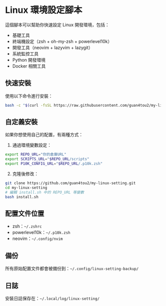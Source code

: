 # Linux 環境設定腳本

這個腳本可以幫助你快速設定 Linux 開發環境，包括：
- 基礎工具
- 終端機設定（zsh + oh-my-zsh + powerlevel10k）
- 開發工具（neovim + lazyvim + lazygit）
- 系統監控工具
- Python 開發環境
- Docker 相關工具

## 快速安裝

使用以下命令進行安裝：

```bash
bash -c "$(curl -fsSL https://raw.githubusercontent.com/guan4tou2/my-linux-setting/main/install.sh)"
```

## 自定義安裝

如果你想使用自己的配置，有兩種方式：

1. 通過環境變數設定：
```bash
export REPO_URL="你的倉庫URL"
export SCRIPTS_URL="$REPO_URL/scripts"
export P10K_CONFIG_URL="$REPO_URL/.p10k.zsh"
```

2. 克隆後修改：
```bash
git clone https://github.com/guan4tou2/my-linux-setting.git
cd my-linux-setting
# 編輯 install.sh 中的 REPO_URL 等變數
bash install.sh
```

## 配置文件位置

- zsh：`~/.zshrc`
- powerlevel10k：`~/.p10k.zsh`
- neovim：`~/.config/nvim`

## 備份

所有原始配置文件都會被備份到：`~/.config/linux-setting-backup/`

## 日誌

安裝日誌保存在：`~/.local/log/linux-setting/`
